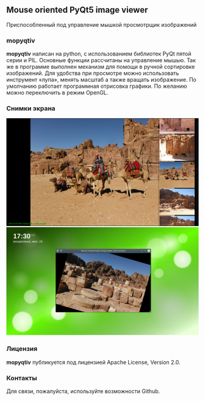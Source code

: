 ## Mouse oriented PyQt5 image viewer

Приспособленный под управление мышкой просмотрщик изображений

### mopyqtiv

**mopyqtiv** написан на python, с использованием библиотек PyQt пятой серии и PIL. Основные функции рассчитаны на управление мышью. Так же в программе выполнен механизм для помощи в ручной сортировке изображений. Для удобства при просмотре можно использовать инструмент «лупа», менять масштаб а также вращать изображение.
По умолчанию работает программная отрисовка графики. По желанию можно переключить в режим OpenGL.

### Снимки экрана
![screenshot_normal](/screenshots/normal.png?raw=true "Во весь экран")
![screenshots_small](/screenshots/small.png?raw=true "В маленьком окне")
### Лицензия

**mopyqtiv** публикуется под лицензией Apache License, Version 2.0.

### Контакты

Для связи, пожалуйста, используйте возможности Github.
